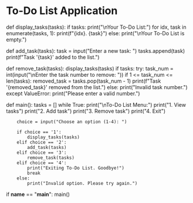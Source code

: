 # To-Do List Application

def display_tasks(tasks):
    if tasks:
        print("\nYour To-Do List:")
        for idx, task in enumerate(tasks, 1):
            print(f"{idx}. {task}")
    else:
        print("\nYour To-Do List is empty.")

def add_task(tasks):
    task = input("Enter a new task: ")
    tasks.append(task)
    print(f"Task '{task}' added to the list.")

def remove_task(tasks):
    display_tasks(tasks)
    if tasks:
        try:
            task_num = int(input("\nEnter the task number to remove: "))
            if 1 <= task_num <= len(tasks):
                removed_task = tasks.pop(task_num - 1)
                print(f"Task '{removed_task}' removed from the list.")
            else:
                print("Invalid task number.")
        except ValueError:
            print("Please enter a valid number.")

def main():
    tasks = []
    while True:
        print("\nTo-Do List Menu:")
        print("1. View tasks")
        print("2. Add task")
        print("3. Remove task")
        print("4. Exit")
        
        choice = input("Choose an option (1-4): ")
        
        if choice == '1':
            display_tasks(tasks)
        elif choice == '2':
            add_task(tasks)
        elif choice == '3':
            remove_task(tasks)
        elif choice == '4':
            print("Exiting To-Do List. Goodbye!")
            break
        else:
            print("Invalid option. Please try again.")

if __name__ == "__main__":
    main()
